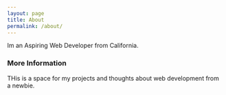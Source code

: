 ```yaml
---
layout: page
title: About
permalink: /about/
---
```


Im an Aspiring Web Developer from California. 
### More Information

THis is a space for my projects and thoughts about web development from a newbie. 
